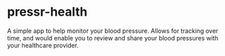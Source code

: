 # pressr-health
A simple app to help monitor your blood pressure. Allows for tracking over time, and would enable you to review and share your blood pressures with your healthcare provider. 
